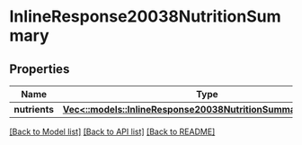 # InlineResponse20038NutritionSummary

## Properties

Name | Type | Description | Notes
------------ | ------------- | ------------- | -------------
**nutrients** | [**Vec<::models::InlineResponse20038NutritionSummaryNutrients>**](inline_response_200_38_nutritionSummary_nutrients.md) |  | 

[[Back to Model list]](../README.md#documentation-for-models) [[Back to API list]](../README.md#documentation-for-api-endpoints) [[Back to README]](../README.md)


